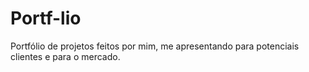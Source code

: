 # Portf-lio
Portfólio de projetos feitos por mim, me apresentando para potenciais clientes e para o mercado.
